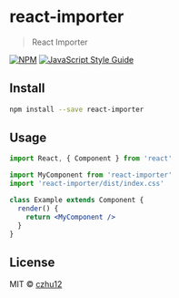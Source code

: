 # react-importer

> React Importer

[![NPM](https://img.shields.io/npm/v/react-importer.svg)](https://www.npmjs.com/package/react-importer) [![JavaScript Style Guide](https://img.shields.io/badge/code_style-standard-brightgreen.svg)](https://standardjs.com)

## Install

```bash
npm install --save react-importer
```

## Usage

```jsx
import React, { Component } from 'react'

import MyComponent from 'react-importer'
import 'react-importer/dist/index.css'

class Example extends Component {
  render() {
    return <MyComponent />
  }
}
```

## License

MIT © [czhu12](https://github.com/czhu12)
